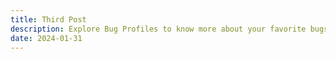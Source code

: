 ```yaml
---
title: Third Post
description: Explore Bug Profiles to know more about your favorite bugs! Learn their interesting features, habitats, and roles in our ecosystem.
date: 2024-01-31
---
```


